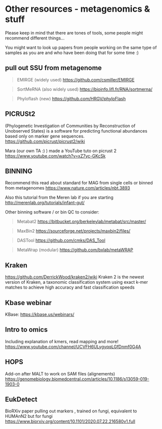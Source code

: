 # Other resources - metagenomics & stuff

Please keep in mind that there are tones of tools, some people might recommend different things...

You might want to look up papers from people working on the same type of samples as you are and who have been doing that for some time :)

## pull out SSU from metagenome
>EMIRGE (widely used)
https://github.com/csmiller/EMIRGE

>SortMeRNA (also widely used)
https://bioinfo.lifl.fr/RNA/sortmerna/

>Phyloflash (new)
https://github.com/HRGV/phyloFlash

## PICRUSt2 
(Phylogenetic Investigation of Communities by Reconstruction of Unobserved States) is a software for predicting functional abundances based only on marker gene sequences.
https://github.com/picrust/picrust2/wiki

Mara (our own TA :) ) made a YouTube tuto on picrust 2
https://www.youtube.com/watch?v=xZ7yc-GKcSk

## BINNING
Recommend this read about standard for MAG from single cells or binned from metagenomes 
https://www.nature.com/articles/nbt.3893

Also this tutorial from the Meren lab if you are starting 
http://merenlab.org/tutorials/infant-gut/

Other binning software / or bin QC to consider:

>Metabat2 
https://bitbucket.org/berkeleylab/metabat/src/master/

>MaxBin2 
https://sourceforge.net/projects/maxbin2/files/

>DASTool 
https://github.com/cmks/DAS_Tool

>MetaWrap (modular) 
https://github.com/bxlab/metaWRAP

## Kraken
https://github.com/DerrickWood/kraken2/wiki
Kraken 2 is the newest version of Kraken, a taxonomic classification system using exact k-mer matches to achieve high accuracy and fast classification speeds

## Kbase webinar
KBase: https://kbase.us/webinars/

## Intro to omics
Including explanation of kmers, read mapping and more!
https://www.youtube.com/channel/UCVFH6ULygyqqLGfDnmf0G4A

## HOPS 
Add-on after MALT to work on SAM files (alignements)
https://genomebiology.biomedcentral.com/articles/10.1186/s13059-019-1903-0


## EukDetect
BioRXiv paper pulling out markers , trained on fungi, equivalent to HUMAnN2 but for fungi  
https://www.biorxiv.org/content/10.1101/2020.07.22.216580v1.full




